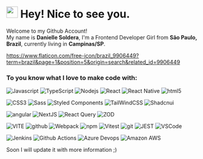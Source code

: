 <h1><img src="https://emojis.slackmojis.com/emojis/images/1531849430/4246/blob-sunglasses.gif?1531849430" width="30"/> Hey! Nice to see you.</h1>

<p>Welcome to my Github Account! </br> My name is <strong>Danielle Soldera</strong>, I'm a Frontend Developer Girl from <b> São Paulo, Brazil</b>, currently living in <b>Campinas/SP</b>. </p>

https://www.flaticon.com/free-icon/brazil_9906449?term=brazil&page=1&position=5&origin=search&related_id=9906449

<h3>To you know what I love to make code with:</h3>
<p>
  <img alt="Javascript" src="https://img.shields.io/badge/JavaScript-323330?style=for-the-badge&logo=javascript&logoColor=F7DF1E" />
  <img alt="TypeScript" src="https://img.shields.io/badge/TypeScript-007ACC?style=for-the-badge&logo=typescript&logoColor=white" />
  <img alt="Nodejs" src="https://img.shields.io/badge/node.js-6DA55F?style=for-the-badge&logo=node.js&logoColor=white" />
  <img alt="React" src="https://img.shields.io/badge/react-%2320232a.svg?style=for-the-badge&logo=react&logoColor=%2361DAFB" />
  <img alt="React Native" src="https://img.shields.io/badge/React_Native-20232A?style=for-the-badge&logo=react&logoColor=61DAFB" />
  <img alt="html5" src="https://img.shields.io/badge/HTML5-E34F26?style=for-the-badge&logo=html5&logoColor=white" />
</p>
<p>
  <img alt="CSS3" src="https://img.shields.io/badge/CSS3-1572B6?style=for-the-badge&logo=css3&logoColor=white" />
  <img alt="Sass" src="https://img.shields.io/badge/SASS-hotpink.svg?style=for-the-badge&logo=SASS&logoColor=white" />
  <img alt="Styled Components" src="https://img.shields.io/badge/styled--components-DB7093?style=for-the-badge&logo=styled-components&logoColor=white" />
  <img alt="TailWindCSS" src="https://img.shields.io/badge/Tailwind_CSS-38B2AC?style=for-the-badge&logo=tailwind-css&logoColor=white" />
  <img alt="Shadcnui" src="https://img.shields.io/badge/shadcn%2Fui-000000?style=for-the-badge&logo=shadcnui&logoColor=white" />
</p>
<p>
  <img alt="angular" src="https://img.shields.io/badge/Angular-DD0031?style=for-the-badge&logo=angular&logoColor=white" />
  <img alt="NextJS" src="https://img.shields.io/badge/Next-black?style=for-the-badge&logo=next.js&logoColor=white" /> 
  <img alt="React Query" src="https://img.shields.io/badge/React_Query-FF4154?style=for-the-badge&logo=ReactQuery&logoColor=white" />
  <img alt="ZOD" src="https://img.shields.io/badge/Zod-000000?style=for-the-badge&logo=zod&logoColor=3068B7" />
</p>
<p>
   <img alt="VITE" src="https://img.shields.io/badge/Vite-B73BFE?style=for-the-badge&logo=vite&logoColor=FFD62E" />
   <img alt="github" src="https://img.shields.io/badge/GitHub-100000?style=for-the-badge&logo=github&logoColor=white" />
   <img alt="Webpack" src="https://img.shields.io/badge/Webpack-8DD6F9?style=for-the-badge&logo=Webpack&logoColor=white" />
   <img alt="npm" src="https://img.shields.io/badge/npm-CB3837?style=for-the-badge&logo=npm&logoColor=white" />
   <img alt="Vitest" src="https://img.shields.io/badge/Vitest-%236E9F18?style=for-the-badge&logo=Vitest&logoColor=%23fcd703" />
   <img alt="git" src="https://img.shields.io/badge/GIT-E44C30?style=for-the-badge&logo=git&logoColor=white" />
   <img alt="JEST" src="https://img.shields.io/badge/Jest-C21325?style=for-the-badge&logo=jest&logoColor=white" />
   <img alt="VSCode" src="https://img.shields.io/badge/VSCode-0078D4?style=for-the-badge&logo=visual%20studio%20code&logoColor=white" />
</p>
<p>
  <img alt="Jenkins" src="https://img.shields.io/badge/Jenkins-D24939?style=for-the-badge&logo=Jenkins&logoColor=white" />
  <img alt="Github Actions" src="https://img.shields.io/badge/Github%20Actions-282a2e?style=for-the-badge&logo=githubactions&logoColor=367cfe" />
  <img alt="Azure Devops" src="https://img.shields.io/badge/Azure_DevOps-0078D7?style=for-the-badge&logo=azure-devops&logoColor=white" />
  <img alt="Amazon AWS" src="https://img.shields.io/badge/Amazon_AWS-FF9900?style=for-the-badge&logo=amazonaws&logoColor=whit" />
</p>

<span>Soon I will update it with more information ;)</span>

